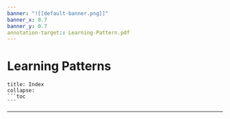 ```yaml
---
banner: "![[default-banner.png]]"
banner_x: 0.7
banner_y: 0.7
annotation-target:: Learning-Pattern.pdf
---
```


# Learning Patterns 

````ad-info
title: Index
collapse: 
```toc
```

````


<hr>



